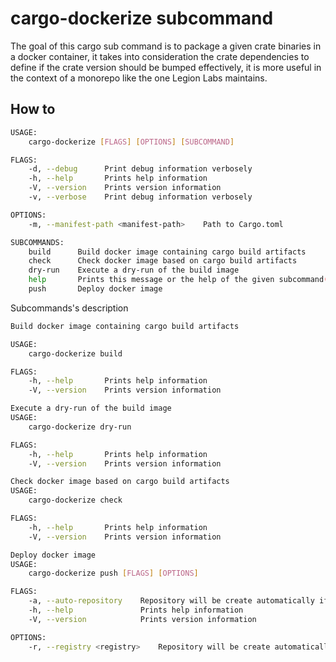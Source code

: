 # cargo-dockerize subcommand

The goal of this cargo sub command is to package a given crate binaries in a docker container, it takes into consideration the crate dependencies to define if the crate version should be bumped effectively, it is more useful in the context of a monorepo like the one Legion Labs maintains.

## How to

```bash
USAGE:
    cargo-dockerize [FLAGS] [OPTIONS] [SUBCOMMAND]

FLAGS:
    -d, --debug      Print debug information verbosely
    -h, --help       Prints help information
    -V, --version    Prints version information
    -v, --verbose    Print debug information verbosely

OPTIONS:
    -m, --manifest-path <manifest-path>    Path to Cargo.toml

SUBCOMMANDS:
    build      Build docker image containing cargo build artifacts
    check      Check docker image based on cargo build artifacts
    dry-run    Execute a dry-run of the build image
    help       Prints this message or the help of the given subcommand(s)
    push       Deploy docker image
```

Subcommands's description

```bash
Build docker image containing cargo build artifacts

USAGE:
    cargo-dockerize build

FLAGS:
    -h, --help       Prints help information
    -V, --version    Prints version information
```

```bash
Execute a dry-run of the build image
USAGE:
    cargo-dockerize dry-run

FLAGS:
    -h, --help       Prints help information
    -V, --version    Prints version information
```



```bash
Check docker image based on cargo build artifacts
USAGE:
    cargo-dockerize check

FLAGS:
    -h, --help       Prints help information
    -V, --version    Prints version information
```



```bash
Deploy docker image
USAGE:
    cargo-dockerize push [FLAGS] [OPTIONS]

FLAGS:
    -a, --auto-repository    Repository will be create automatically if not exists
    -h, --help               Prints help information
    -V, --version            Prints version information

OPTIONS:
    -r, --registry <registry>    Repository will be create automatically if not exists [default: aws]
```